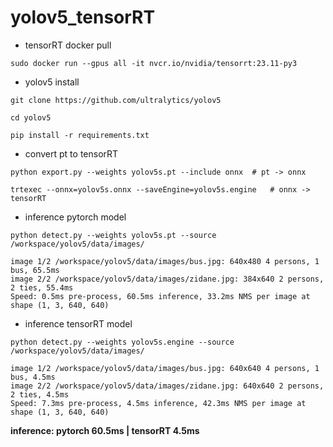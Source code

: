 # yolov5_tensorRT

- tensorRT docker pull
```
sudo docker run --gpus all -it nvcr.io/nvidia/tensorrt:23.11-py3
```

- yolov5 install
```
git clone https://github.com/ultralytics/yolov5

cd yolov5

pip install -r requirements.txt
```

- convert pt to tensorRT
```
python export.py --weights yolov5s.pt --include onnx  # pt -> onnx

trtexec --onnx=yolov5s.onnx --saveEngine=yolov5s.engine   # onnx -> tensorRT

```

- inference pytorch model
```
python detect.py --weights yolov5s.pt --source /workspace/yolov5/data/images/

image 1/2 /workspace/yolov5/data/images/bus.jpg: 640x480 4 persons, 1 bus, 65.5ms
image 2/2 /workspace/yolov5/data/images/zidane.jpg: 384x640 2 persons, 2 ties, 55.4ms
Speed: 0.5ms pre-process, 60.5ms inference, 33.2ms NMS per image at shape (1, 3, 640, 640)

```

- inference tensorRT model
```
python detect.py --weights yolov5s.engine --source /workspace/yolov5/data/images/

image 1/2 /workspace/yolov5/data/images/bus.jpg: 640x640 4 persons, 1 bus, 4.5ms
image 2/2 /workspace/yolov5/data/images/zidane.jpg: 640x640 2 persons, 2 ties, 4.5ms
Speed: 7.3ms pre-process, 4.5ms inference, 42.3ms NMS per image at shape (1, 3, 640, 640)

```
**inference:   pytorch 60.5ms  | tensorRT  4.5ms**
  


